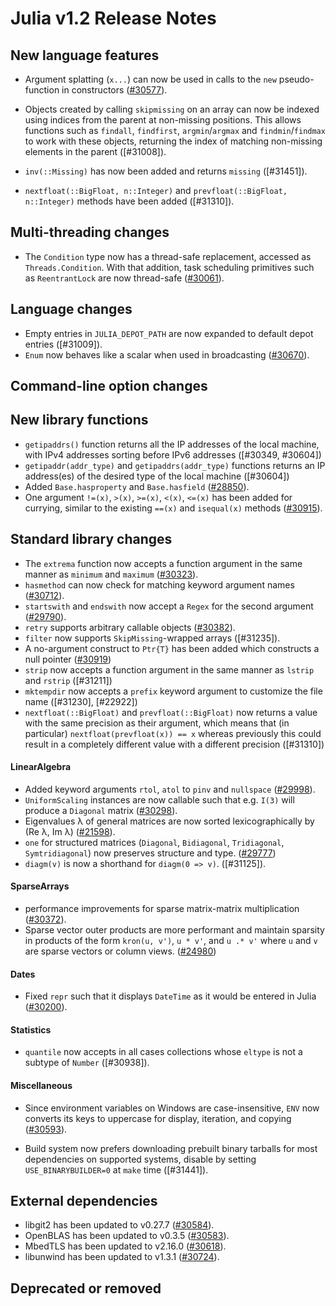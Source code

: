 Julia v1.2 Release Notes
========================

New language features
---------------------

  * Argument splatting (`x...`) can now be used in calls to the `new` pseudo-function in
    constructors ([#30577]).

  * Objects created by calling `skipmissing` on an array can now be indexed using indices
    from the parent at non-missing positions. This allows functions such as
    `findall`, `findfirst`, `argmin`/`argmax` and `findmin`/`findmax` to work with these
    objects, returning the index of matching non-missing elements in the parent ([#31008]).

  * `inv(::Missing)` has now been added and returns `missing` ([#31451]).

  * `nextfloat(::BigFloat, n::Integer)` and `prevfloat(::BigFloat, n::Integer)` methods
    have been added ([#31310]).

Multi-threading changes
-----------------------

  * The `Condition` type now has a thread-safe replacement, accessed as `Threads.Condition`.
    With that addition, task scheduling primitives such as `ReentrantLock` are now thread-safe ([#30061]).

Language changes
----------------
* Empty entries in `JULIA_DEPOT_PATH` are now expanded to default depot entries ([#31009]).
* `Enum` now behaves like a scalar when used in broadcasting ([#30670]).

Command-line option changes
---------------------------


New library functions
---------------------

* `getipaddrs()` function returns all the IP addresses of the local machine, with IPv4 addresses sorting before IPv6 addresses ([#30349, #30604])
* `getipaddr(addr_type)` and `getipaddrs(addr_type)` functions returns an IP address(es) of the desired type of the local machine ([#30604])
* Added `Base.hasproperty` and `Base.hasfield` ([#28850]).
* One argument `!=(x)`, `>(x)`, `>=(x)`, `<(x)`, `<=(x)` has been added for currying,
  similar to the existing `==(x)` and `isequal(x)` methods ([#30915]).

Standard library changes
------------------------

* The `extrema` function now accepts a function argument in the same manner as `minimum` and
  `maximum` ([#30323]).
* `hasmethod` can now check for matching keyword argument names ([#30712]).
* `startswith` and `endswith` now accept a `Regex` for the second argument ([#29790]).
* `retry` supports arbitrary callable objects ([#30382]).
* `filter` now supports `SkipMissing`-wrapped arrays ([#31235]).
* A no-argument construct to `Ptr{T}` has been added which constructs a null pointer ([#30919])
* `strip` now accepts a function argument in the same manner as `lstrip` and `rstrip` ([#31211])
* `mktempdir` now accepts a `prefix` keyword argument to customize the file name ([#31230], [#22922])
* `nextfloat(::BigFloat)` and `prevfloat(::BigFloat)` now returns a value with the same precision
  as their argument, which means that (in particular) `nextfloat(prevfloat(x)) == x` whereas
  previously this could result in a completely different value with a different precision ([#31310])

#### LinearAlgebra

* Added keyword arguments `rtol`, `atol` to `pinv` and `nullspace` ([#29998]).
* `UniformScaling` instances are now callable such that e.g. `I(3)` will produce a `Diagonal` matrix ([#30298]).
* Eigenvalues λ of general matrices are now sorted lexicographically by (Re λ, Im λ) ([#21598]).
* `one` for structured matrices (`Diagonal`, `Bidiagonal`, `Tridiagonal`, `Symtridiagonal`) now preserves
  structure and type. ([#29777])
* `diagm(v)` is now a shorthand for `diagm(0 => v)`. ([#31125]).

#### SparseArrays

* performance improvements for sparse matrix-matrix multiplication ([#30372]).
* Sparse vector outer products are more performant and maintain sparsity in products of the
  form `kron(u, v')`, `u * v'`, and `u .* v'` where `u` and `v` are sparse vectors or column
  views. ([#24980])

#### Dates

* Fixed `repr` such that it displays `DateTime` as it would be entered in Julia ([#30200]).

#### Statistics

* `quantile` now accepts in all cases collections whose `eltype` is not a subtype of `Number` ([#30938]).

#### Miscellaneous

* Since environment variables on Windows are case-insensitive, `ENV` now converts its keys
  to uppercase for display, iteration, and copying ([#30593]).

* Build system now prefers downloading prebuilt binary tarballs for most dependencies on
  supported systems, disable by setting `USE_BINARYBUILDER=0` at `make` time ([#31441]).

External dependencies
---------------------

* libgit2 has been updated to v0.27.7 ([#30584]).
* OpenBLAS has been updated to v0.3.5 ([#30583]).
* MbedTLS has been updated to v2.16.0 ([#30618]).
* libunwind has been updated to v1.3.1 ([#30724]).

Deprecated or removed
---------------------


<!--- generated by NEWS-update.jl: -->
[#21598]: https://github.com/JuliaLang/julia/issues/21598
[#24980]: https://github.com/JuliaLang/julia/issues/24980
[#28850]: https://github.com/JuliaLang/julia/issues/28850
[#29777]: https://github.com/JuliaLang/julia/issues/29777
[#29790]: https://github.com/JuliaLang/julia/issues/29790
[#29998]: https://github.com/JuliaLang/julia/issues/29998
[#30061]: https://github.com/JuliaLang/julia/issues/30061
[#30200]: https://github.com/JuliaLang/julia/issues/30200
[#30298]: https://github.com/JuliaLang/julia/issues/30298
[#30323]: https://github.com/JuliaLang/julia/issues/30323
[#30349]: https://github.com/JuliaLang/julia/issues/30349
[#30372]: https://github.com/JuliaLang/julia/issues/30372
[#30382]: https://github.com/JuliaLang/julia/issues/30382
[#30577]: https://github.com/JuliaLang/julia/issues/30577
[#30583]: https://github.com/JuliaLang/julia/issues/30583
[#30584]: https://github.com/JuliaLang/julia/issues/30584
[#30593]: https://github.com/JuliaLang/julia/issues/30593
[#30618]: https://github.com/JuliaLang/julia/issues/30618
[#30670]: https://github.com/JuliaLang/julia/issues/30670
[#30712]: https://github.com/JuliaLang/julia/issues/30712
[#30724]: https://github.com/JuliaLang/julia/issues/30724
[#30915]: https://github.com/JuliaLang/julia/issues/30915
[#30919]: https://github.com/JuliaLang/julia/issues/30919
